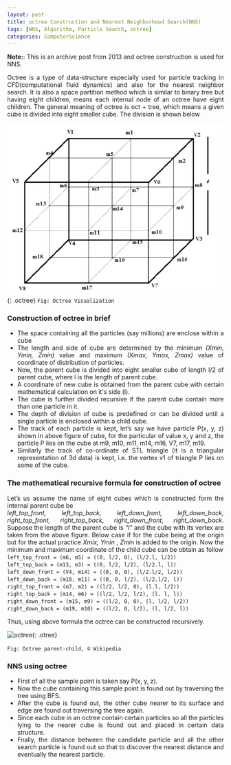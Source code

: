```yaml
---
layout: post
title: octree Construction and Nearest Neighborhood Search(NNS)
tags: [NNS, Algorithm, Particle Search, octree]
categories: ComputerScience
---
```


<style>
.octree {
height: 400px;
align-items: center;
display: block;
margin-left: auto;
margin-right: auto;
}
.otree{
    align-items: center;
    display: block;
    margin-left: auto;
    margin-right: auto;   
}
body {
text-align: justify}
</style>
**Note:**: This is an archive post from 2013 and octree construction is used for NNS. 

Octree is a type of data-structure especially used for particle tracking in CFD(computational fluid dynamics) and also for the nearest neighbor search. 
It is also a space partition method which is similar to binary tree but having 
eight children, means each internal node of an octree have eight children. 
The general meaning of octree is oct + tree, which means a given cube is divided into 
eight smaller cube. The division is shown below 

![octree](/assets/img/octree.png){: .octree}
```Fig: Octree Visualization```

### Construction of octree in brief
* The space containing all the particles (say millions) are enclose within a cube   
* The length and side of cube are determined by the minimum *(Xmin, Ymin, Zmin)* value and maximum *(Xmax, Ymax, Zmax)* value of coordinate of distribution of particles.  
* Now, the parent cube is divided into eight smaller cube of length l/2 of parent cube, where l is the length of parent cube.   
* A coordinate of new cube is obtained from the parent cube with certain mathematical calculation on it's side (l). 
* The cube is further divided recursive if the parent cube contain more than one particle in it.   
* The depth of division of cube is predefined or can be divided until a single particle is enclosed within a child cube.   
* The track of each particle is kept, let’s say we have particle P(x, y, z) shown in above figure of cube, for the particular of value x, y and z, the particle P lies on the cube at
m9, m10, m11, m14, m16, V7, m17, m19.    
* Similarly the track of co-ordinate of STL triangle (it is a triangular representation of 3d data) is kept, i.e. the vertex v1 of triangle P
lies on some of the cube.   

### The mathematical recursive formula for construction of octree
Let’s us assume the name of eight cubes which is constructed form the internal parent cube be   
*left_top_front, left_top_back, left_down_front, left_down_back, right_top_front, right_top_back, 
right_down_front, right_down_back*. 
Suppose the length of the parent cube is *“l”* and the cube with its vertex are taken from the above figure. 
Below case if for the cube being at the origin but for the actual practice *Xmix, Ymin* , *Zmin* is added to the origin. 
Now the minimum and maximum coordinate of the child cube can be obtain as follow   
```left_top_front = (m6, m5) = ((0, l/2, 0), (l/2.l, l/2))```      
```left_top_back = (m13, m3) = ((0, l/2, l/2), (l/2.l, l))```     
```left_down_front = (V4, m14) = ((0, 0, 0), (l/2.l/2, l/2))```      
```left_down_back = (m18, m11) = ((0, 0, l/2), (l/2.l/2, l))```   
```right_top_front = (m7, m2) = ((l/2, l/2, 0), (l.l, l/2))```   
```right_top_back = (m14, m6) = ((l/2, l/2, l/2), (l. l, l))```   
```right_down_front = (m15, m9) = ((l/2, 0, 0), (l, l/2, l/2))```    
```right_down_back = (m19, m10) = ((l/2, 0, l/2), (l, l/2, l))```

Thus, using above formula the octree can be constructed recursively.   

![octree](/assets/img/Octree2.svg.png){: .otree}
<!-- perfect way to write class or id in markdown {: .a or #a} -->
```Fig: Octree parent-child, © Wikipedia```

### NNS using octree

* First of all the sample point is taken say P(x, y, z).
* Now the cube containing this sample point is found out by traversing the tree using BFS.
* After the cube is found out, the other cube nearer to its surface and edge are found out
traversing the tree again.
* Since each cube in an octree contain certain particles so all the particles lying to the
nearer cube is found out and placed in certain data structure.
* Fnally, the distance between the candidate particle and all the other search particle is
found out so that to discover the nearest distance and eventually the nearest particle.

